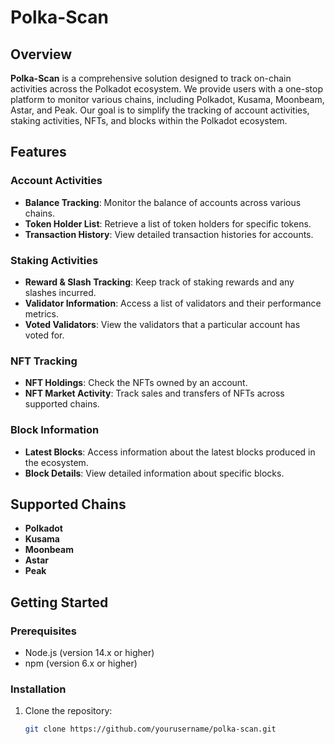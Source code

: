 # Polka-Scan

## Overview

**Polka-Scan** is a comprehensive solution designed to track on-chain activities across the Polkadot ecosystem. We provide users with a one-stop platform to monitor various chains, including Polkadot, Kusama, Moonbeam, Astar, and Peak. Our goal is to simplify the tracking of account activities, staking activities, NFTs, and blocks within the Polkadot ecosystem.



## Features

### Account Activities
- **Balance Tracking**: Monitor the balance of accounts across various chains.
- **Token Holder List**: Retrieve a list of token holders for specific tokens.
- **Transaction History**: View detailed transaction histories for accounts.

### Staking Activities
- **Reward & Slash Tracking**: Keep track of staking rewards and any slashes incurred.
- **Validator Information**: Access a list of validators and their performance metrics.
- **Voted Validators**: View the validators that a particular account has voted for.

### NFT Tracking
- **NFT Holdings**: Check the NFTs owned by an account.
- **NFT Market Activity**: Track sales and transfers of NFTs across supported chains.

### Block Information
- **Latest Blocks**: Access information about the latest blocks produced in the ecosystem.
- **Block Details**: View detailed information about specific blocks.

## Supported Chains
- **Polkadot**
- **Kusama**
- **Moonbeam**
- **Astar**
- **Peak**

## Getting Started

### Prerequisites
- Node.js (version 14.x or higher)
- npm (version 6.x or higher)

### Installation
1. Clone the repository:
   ```bash
   git clone https://github.com/yourusername/polka-scan.git
